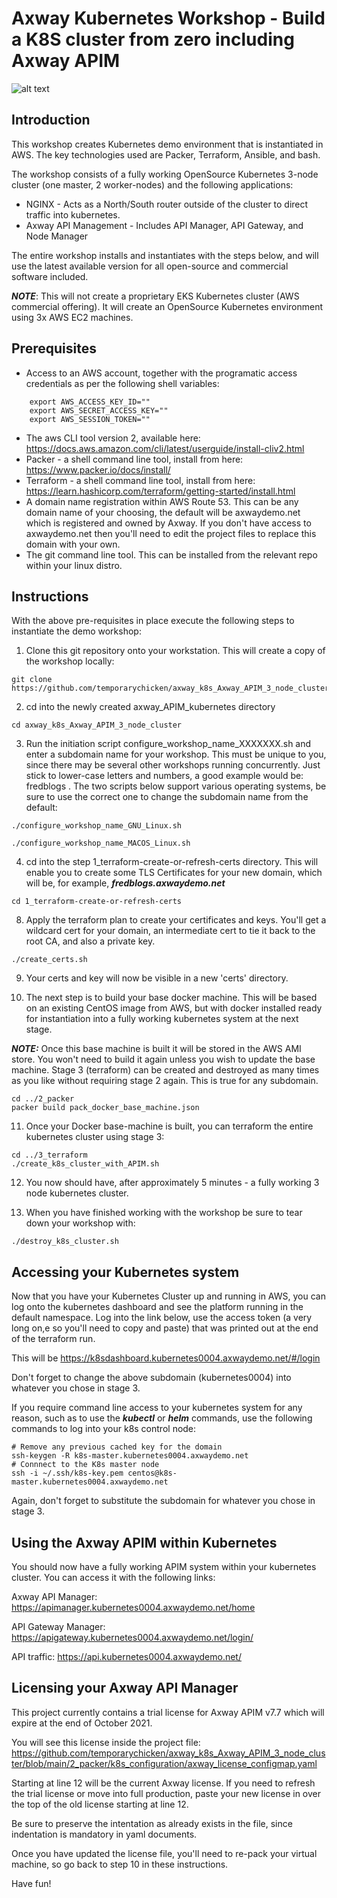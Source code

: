 # Axway Kubernetes Workshop - Build a K8S cluster from zero including Axway APIM
![alt text](https://www.axway.com/sites/default/files/2019-09/axway.png "Logo Title Text 1")

## Introduction

This workshop creates Kubernetes demo environment that is instantiated in AWS. The key technologies used are Packer, Terraform, Ansible, and bash.

The workshop consists of a fully working OpenSource Kubernetes 3-node cluster (one master, 2 worker-nodes) and the following applications:
* NGINX - Acts as a North/South router outside of the cluster to direct traffic into kubernetes.
* Axway API Management - Includes API Manager, API Gateway, and Node Manager

The entire workshop installs and instantiates with the steps below, and will use the latest available version for all open-source and commercial software included.

***NOTE***: This will not create a proprietary EKS Kubernetes cluster (AWS commercial offering). It will create an OpenSource Kubernetes environment using 3x AWS EC2 machines.

## Prerequisites

* Access to an AWS account, together with the programatic access credentials as per the following shell variables:
```
    export AWS_ACCESS_KEY_ID=""
    export AWS_SECRET_ACCESS_KEY=""
    export AWS_SESSION_TOKEN=""
 ```
 
* The aws CLI tool version 2, available here:
           https://docs.aws.amazon.com/cli/latest/userguide/install-cliv2.html 
* Packer - a shell command line tool, install from here:
        https://www.packer.io/docs/install/
* Terraform - a shell command line tool, install from here:
        https://learn.hashicorp.com/terraform/getting-started/install.html
 * A domain name registration within AWS Route 53. This can be any domain name of your choosing, the default will be axwaydemo.net which is registered and owned by Axway.
If you don't have access to axwaydemo.net then you'll need to edit the project files to replace this domain with your own.
 * The git command line tool. This can be installed from the relevant repo within your linux distro.

## Instructions

With the above pre-requisites in place execute the following steps to instantiate the demo workshop:

1. Clone this git repository onto your workstation. This will create a copy of the workshop locally:

```
git clone https://github.com/temporarychicken/axway_k8s_Axway_APIM_3_node_cluster
```

2. cd into the newly created axway_APIM_kubernetes directory
```
cd axway_k8s_Axway_APIM_3_node_cluster
```

3. Run the initiation script configure_workshop_name_XXXXXXX.sh and enter a subdomain name for your workshop. This must be unique to you, since there may be several other workshops running concurrently. Just stick to lower-case letters and numbers, a good example would be: fredblogs . The two scripts below support various operating systems, be sure to use the correct one to change the subdomain name from the default:
```
./configure_workshop_name_GNU_Linux.sh
```
```
./configure_workshop_name_MACOS_Linux.sh

```

4. cd into the step 1_terraform-create-or-refresh-certs directory. This will enable you to create some TLS Certificates for your new domain, which will be, for example, ***fredblogs.axwaydemo.net***

```
cd 1_terraform-create-or-refresh-certs
```

8. Apply the terraform plan to create your certificates and keys. You'll get a wildcard cert for your domain, an intermediate cert to tie it back to the root CA, and also a private key.
```
./create_certs.sh
```
9. Your certs and key will now be visible in a new 'certs' directory.

10. The next step is to build your base docker machine. This will be based on an existing CentOS image from AWS, but with docker installed ready for instantiation into a fully working kubernetes system at the next stage.

***NOTE:*** Once this base machine is built it will be stored in the AWS AMI store. You won't need to build it again unless you wish to update the base machine. Stage 3 (terraform) can be created and destroyed as many times as you like without requiring stage 2 again. This is true for any subdomain.
```
cd ../2_packer
packer build pack_docker_base_machine.json
```
11. Once your  Docker base-machine is built, you can terraform the entire kubernetes cluster using stage 3:
```
cd ../3_terraform
./create_k8s_cluster_with_APIM.sh
```
12. You now should have, after approximately 5 minutes - a fully working 3 node kubernetes cluster.

13. When you have finished working with the workshop be sure to tear down your workshop with:
```
./destroy_k8s_cluster.sh
```
## Accessing your Kubernetes system

Now that you have your Kubernetes Cluster up and running in AWS, you can log onto the kubernetes dashboard and see the platform running in the default namespace. Log into the link below, use the access token (a very long on,e so you'll need to copy and paste) that was printed out at the end of the terraform run.

This will be https://k8sdashboard.kubernetes0004.axwaydemo.net/#/login

Don't forget to change the above subdomain (kubernetes0004) into whatever you chose in stage 3.

If you require command line access to your kubernetes system for any reason, such as to use the ***kubectl***  or ***helm*** commands, use the following commands to log into your k8s control node:

```
# Remove any previous cached key for the domain
ssh-keygen -R k8s-master.kubernetes0004.axwaydemo.net
# Connnect to the K8s master node
ssh -i ~/.ssh/k8s-key.pem centos@k8s-master.kubernetes0004.axwaydemo.net
```
Again, don't forget to substitute the subdomain for whatever you chose in stage 3.

## Using the Axway APIM within Kubernetes
You should now have a fully working APIM system within your kubernetes cluster. You can access it with the following links:

Axway API Manager:		https://apimanager.kubernetes0004.axwaydemo.net/home

API Gateway Manager:	https://apigateway.kubernetes0004.axwaydemo.net/login/

API traffic:			https://api.kubernetes0004.axwaydemo.net/

## Licensing your Axway API Manager

This project currently contains a trial license for Axway APIM v7.7 which will expire at the end of October 2021.

You will see this license inside the project file: https://github.com/temporarychicken/axway_k8s_Axway_APIM_3_node_cluster/blob/main/2_packer/k8s_configuration/axway_license_configmap.yaml

Starting at line 12 will be the current Axway license. If you need to refresh the trial license or move into full production, paste your new license in over the top of the old license starting at line 12.

Be sure to preserve the intentation as already exists in the file, since indentation is mandatory in yaml documents.

Once you have updated the license file, you'll need to re-pack your virtual machine, so go back to step 10 in these instructions.


Have fun!